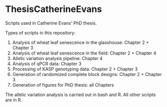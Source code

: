 # ThesisCatherineEvans
Scripts used in Catherine Evans' PhD thesis.

Types of scripts in this repository:
1. Analysis of wheat leaf senescence in the glasshouse: Chapter 2 + Chapter 3
2. Analysis of wheat leaf senescence in the field: Chapter 2 + Chapter 4
3. Allelic variation analysis pipeline: Chapter 4
4. Analysis of qPCR data: Chapter 3
5. Processing of KASP genotyping data: Chapter 2 + Chapter 3
6. Generation of randomized complete block designs: Chapter 2 + Chapter 3
7. Generation of figures for PhD thesis: all Chapters

The allelic variation analysis is carried out in bash and R. All other scripts are in R.
